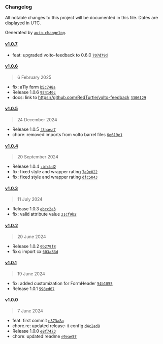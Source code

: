 ### Changelog

All notable changes to this project will be documented in this file. Dates are displayed in UTC.

Generated by [`auto-changelog`](https://github.com/CookPete/auto-changelog).

#### [v1.0.7](https://github.com/RedTurtle/volto-feedback-italia/compare/v1.0.6...v1.0.7)

- feat: upgraded volto-feedback to 0.6.0 [`707d79d`](https://github.com/RedTurtle/volto-feedback-italia/commit/707d79dc63ffd6539cf63d28baf873e0d7757fd4)

#### [v1.0.6](https://github.com/RedTurtle/volto-feedback-italia/compare/v1.0.5...v1.0.6)

> 6 February 2025

- fix: a11y form [`b5c748a`](https://github.com/RedTurtle/volto-feedback-italia/commit/b5c748a9872098fa0ddf2e26859b47fe2745ac5b)
- Release 1.0.6 [`924140c`](https://github.com/RedTurtle/volto-feedback-italia/commit/924140c5fd328da6879ee6b8c2c35fbc11b21fc8)
- docs: link to https://github.com/RedTurtle/volto-feedback [`3306129`](https://github.com/RedTurtle/volto-feedback-italia/commit/3306129542f80bef5737adf2fe6191979d3f1276)

#### [v1.0.5](https://github.com/RedTurtle/volto-feedback-italia/compare/v1.0.4...v1.0.5)

> 24 December 2024

- Release 1.0.5 [`f3aaea7`](https://github.com/RedTurtle/volto-feedback-italia/commit/f3aaea7444e8ee43f2e34c344e00e06fb4fd603e)
- chore: removed imports from volto barrel files [`6e619e1`](https://github.com/RedTurtle/volto-feedback-italia/commit/6e619e160fe29b2bbd9885499f1d3ef43ec04a6d)

#### [v1.0.4](https://github.com/RedTurtle/volto-feedback-italia/compare/v1.0.3...v1.0.4)

> 20 September 2024

- Release 1.0.4 [`cbfcbd2`](https://github.com/RedTurtle/volto-feedback-italia/commit/cbfcbd2cd0bd6194067aa435722868d382e251de)
- fix: fixed style and wrapper rating [`7a9e022`](https://github.com/RedTurtle/volto-feedback-italia/commit/7a9e022a325dd65032fed4c0d64d00652d377f5e)
- fix: fixed style and wrapper rating [`dfc5043`](https://github.com/RedTurtle/volto-feedback-italia/commit/dfc50437c0a49f9a3b9518110e807527b0a86b62)

#### [v1.0.3](https://github.com/RedTurtle/volto-feedback-italia/compare/v1.0.2...v1.0.3)

> 11 July 2024

- Release 1.0.3 [`ebcc2a3`](https://github.com/RedTurtle/volto-feedback-italia/commit/ebcc2a35ae4ffd61fb2f3973f25fee317f6e6334)
- fix: valid attribute value [`21cf9b2`](https://github.com/RedTurtle/volto-feedback-italia/commit/21cf9b28962441c591ea7810781ad62dfb0d3829)

#### [v1.0.2](https://github.com/RedTurtle/volto-feedback-italia/compare/v1.0.1...v1.0.2)

> 20 June 2024

- Release 1.0.2 [`0b279f8`](https://github.com/RedTurtle/volto-feedback-italia/commit/0b279f8f5b6ff7df43ac66437e56ce153828f849)
- fixx: import cx [`603a83d`](https://github.com/RedTurtle/volto-feedback-italia/commit/603a83d905a825ed2b238b87a97abde5ddc7e2dd)

#### [v1.0.1](https://github.com/RedTurtle/volto-feedback-italia/compare/v1.0.0...v1.0.1)

> 19 June 2024

- fix: added customization for FormHeader [`54b1055`](https://github.com/RedTurtle/volto-feedback-italia/commit/54b10552a53303720d26819d4c8f4d3a8929b424)
- Release 1.0.1 [`598ed67`](https://github.com/RedTurtle/volto-feedback-italia/commit/598ed67617e5414fb5890c57433aff4e81f24a62)

#### v1.0.0

> 7 June 2024

- feat: first commit [`e373a8a`](https://github.com/RedTurtle/volto-feedback-italia/commit/e373a8aa060a5c8034d76405f01856d1b47083f8)
- chore.re: updated release-it config [`d4c2ad8`](https://github.com/RedTurtle/volto-feedback-italia/commit/d4c2ad82e3b554076098bd0f1f89b1e436e60e8f)
- Release 1.0.0 [`e8f7473`](https://github.com/RedTurtle/volto-feedback-italia/commit/e8f74732e6d2f8c884de5d215a793f55df1d23d9)
- chore: updated readme [`e9eae57`](https://github.com/RedTurtle/volto-feedback-italia/commit/e9eae57ac53268d9a2756e1cae7933a823f7d091)
